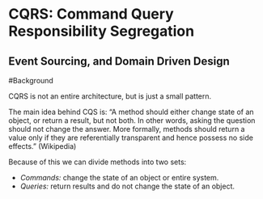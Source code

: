 ﻿# CQRS: Command Query Responsibility Segregation
## Event Sourcing, and Domain Driven Design

#Background

CQRS is not an entire architecture, but is just a small pattern.

The main idea behind CQS is: “A method should either change state of an object,
or return a result, but not both. In other words, asking the question should not
change the answer. More formally, methods should return a value only if they are
referentially transparent and hence possess no side effects.” (Wikipedia)

Because of this we can divide methods into two sets:
- *Commands:* change the state of an object or entire system.
- *Queries:* return results and do not change the state of an object.
